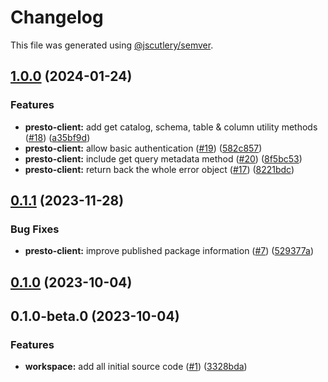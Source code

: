 # Changelog

This file was generated using [@jscutlery/semver](https://github.com/jscutlery/semver).

## [1.0.0](https://github.com/prestodb/presto-js-client/compare/presto-client-0.1.1...presto-client-1.0.0) (2024-01-24)


### Features

* **presto-client:** add get catalog, schema, table & column utility methods ([#18](https://github.com/prestodb/presto-js-client/issues/18)) ([a35bf9d](https://github.com/prestodb/presto-js-client/commit/a35bf9d5f48de188fe148354fa7e15996e6baed2))
* **presto-client:** allow basic authentication ([#19](https://github.com/prestodb/presto-js-client/issues/19)) ([582c857](https://github.com/prestodb/presto-js-client/commit/582c857f8d6fb3dd527040ddb943e52a8572c8c2))
* **presto-client:** include get query metadata method ([#20](https://github.com/prestodb/presto-js-client/issues/20)) ([8f5bc53](https://github.com/prestodb/presto-js-client/commit/8f5bc537a1827caffeb1ff098d3d70ac37380b87))
* **presto-client:** return back the whole error object ([#17](https://github.com/prestodb/presto-js-client/issues/17)) ([8221bdc](https://github.com/prestodb/presto-js-client/commit/8221bdc76798e10fa2ef5579e3b62a0f9b484c0a))

## [0.1.1](https://github.com/prestodb/presto-js-client/compare/presto-client-0.1.0...presto-client-0.1.1) (2023-11-28)


### Bug Fixes

* **presto-client:** improve published package information ([#7](https://github.com/prestodb/presto-js-client/issues/7)) ([529377a](https://github.com/prestodb/presto-js-client/commit/529377af6a33ced8590b9cc39e5466e931c25a57))

## [0.1.0](https://github.com/prestodb/presto-js-client/compare/presto-client-0.1.0-beta.0...presto-client-0.1.0) (2023-10-04)

## 0.1.0-beta.0 (2023-10-04)


### Features

* **workspace:** add all initial source code ([#1](https://github.com/prestodb/presto-js-client/issues/1)) ([3328bda](https://github.com/prestodb/presto-js-client/commit/3328bdade9938cc209caa6b72849047e620cc24f))

